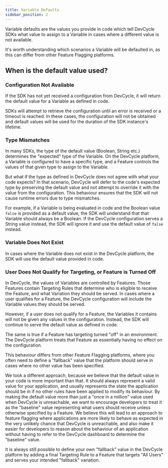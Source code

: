 ```yaml
---
title: Variable Defaults
sidebar_position: 2
---
```


Variable defaults are the values you provide in code which tell DevCycle SDKs what value to assign to a Variable in
cases where a different value is not available. 

It's worth understanding which scenarios a Variable will be defaulted in, as this can differ from other Feature Flagging
platforms.

## When is the default value used?

### Configuration Not Available
If the SDK has not yet received a configuration from DevCycle, it will return the default value for a Variable 
as defined in code. 

SDKs will attempt to retrieve the configuration until an error is received or a timeout is reached. In these cases,
the configuration will not be obtained and default values will be used for the duration of the SDK instance's lifetime.

### Type Mismatches
In many SDKs, the type of the default value (Boolean, String etc.) determines the "expected" type of the Variable.
On the DevCycle platform, a Variable is configured to have a specific type, and a Feature controls the values of that
given type to assign to the Variable.

But what if the type as defined in DevCycle does not agree with what your code expects? In that scenario, DevCycle
will defer to the code's expected type by preserving the default value and not attempt to override it with the value
from the configuration. This behaviour ensures that the SDK will not cause runtime errors due to type mismatches.

For example, if a Variable is being evaluated in code and the Boolean value `false` is provided as a default value,
the SDK will understand that that Variable should always be a Boolean. If the DevCycle configuration serves a String 
value instead, the SDK will ignore it and use the default value of `false` instead.

### Variable Does Not Exist
In cases where the Variable does not exist in the DevCycle platform, the SDK will use the default value provided in code.

### User Does Not Qualify for Targeting, or Feature is Turned Off
In DevCycle, the values of Variables are controlled by Features. Those Features contain Targeting Rules that determine who
is eligible to receive the Feature, and what Variation they should be served. In cases where a user qualifies for a Feature,
the DevCycle configuration will include the Variable values they should be served.

However, if a user does not qualify for a Feature, the Variables it contains will not be given any values in the configuration.
Instead, the SDK will continue to serve the default value as defined in code. 

The same is true if a Feature has targeting turned "off" in an environment. The DevCycle platform treats that Feature as essentially
having no effect on the configuration.

This behaviour differs from other Feature Flagging platforms, where you often need to define a "fallback" value that 
the platform should serve in cases where no other value has been specified. 

We took a different approach, because we believe that the default value in your code is more important than that.
It should always represent a valid value for your application, and usually represents the state the application should
be in if no other rules have been applied to modify its behaviour. By making the default value more than just a "once in a million"
value used when DevCycle is unreachable, we want to encourage developers to treat it as the "baseline" value representing
what users should receive unless otherwise specified by a Feature. We believe this will lead to an approach to feature flagging
where applications are more likely to behave as expected in the very unlikely chance that DevCycle _is_ unreachable,
and also make it easier for developers to reason about the behaviour of an application without having to refer to the DevCycle
dashboard to determine the "baseline" value.

It is always still possible to define your own "fallback" value in the DevCycle platform by adding a final Targeting Rule to a Feature that targets
"All Users" and serves your intended "fallback" variation.
